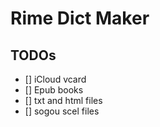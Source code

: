 # Rime Dict Maker

## TODOs

* [] iCloud vcard
* [] Epub books
* [] txt and html files
* [] sogou scel files
